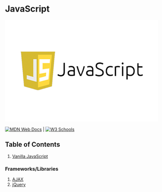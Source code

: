 # JavaScript

![javascript](../../../assets/images/javaScript.jpeg)

[![MDN Web Docs](https://img.shields.io/badge/MDN_Web_Docs-black?style=flat&logo=mdnwebdocs&logoColor=white)](https://developer.mozilla.org/en-US/docs/Web/JavaScript) |
[![W3 Schools](https://img.shields.io/badge/W3Schools-6DA55F?style=flat&logo=w3c&logoColor=white)](https://www.w3schools.com/js/default.asp)

## Table of Contents

1. [Vanilla JavaScript](./javascript.vanilla.md)

### Frameworks/Libraries

1. [AJAX](./javascript.ajax.md)
2. [jQuery](./javascript.jquery.md)